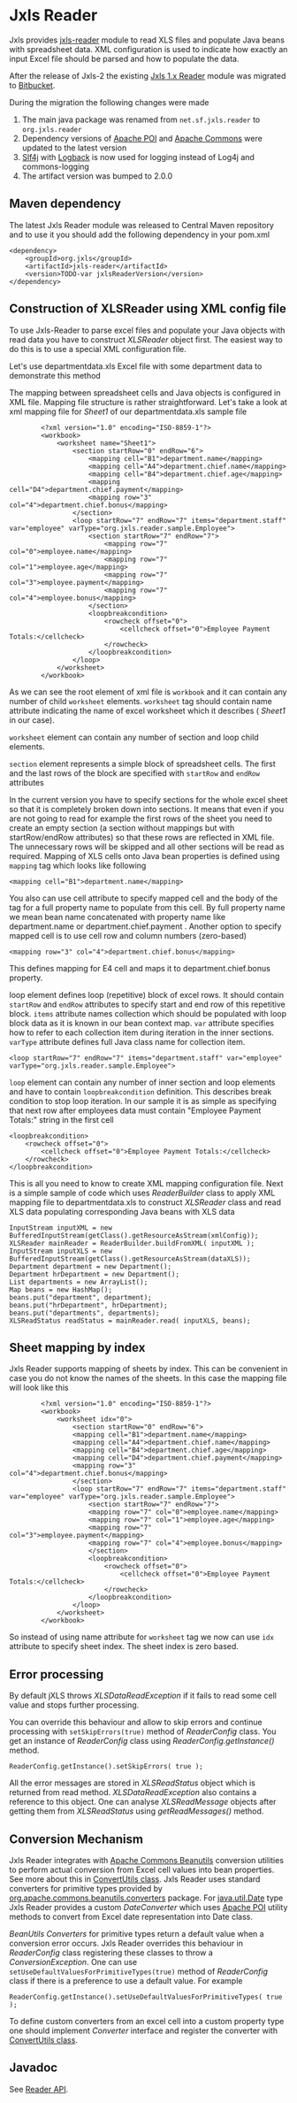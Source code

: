 # Jxls Reader

Jxls provides [jxls-reader](https://bitbucket.org/leonate/jxls-reader/) module to read XLS files and populate Java beans with spreadsheet data.
XML configuration is used to indicate how exactly an input Excel file should be parsed and how to populate the data.

After the release of Jxls-2 the existing [Jxls 1.x Reader](http://jxls.sourceforge.net/1.x/reference/reader.html) module was migrated to [Bitbucket](https://bitbucket.org/leonate/jxls-reader/).

During the migration the following changes were made  

1. The main java package was renamed from `net.sf.jxls.reader` to `org.jxls.reader`
2. Dependency versions of  [Apache POI](https://poi.apache.org/) and [Apache Commons](https://commons.apache.org/) were updated to the latest version
3. [Slf4j](http://www.slf4j.org/) with [Logback](http://logback.qos.ch/) is now used for logging instead of Log4j and commons-logging 
4. The artifact version was bumped to 2.0.0

## Maven dependency

The latest Jxls Reader module was released to Central Maven repository and to use it you should add the following dependency in your pom.xml

```
<dependency>
    <groupId>org.jxls</groupId>
    <artifactId>jxls-reader</artifactId>
    <version>TODO-var jxlsReaderVersion</version>
</dependency> 
```

## Construction of XLSReader using XML config file

To use Jxls-Reader to parse excel files and populate your Java objects with read data you have to construct *XLSReader* object first. 
The easiest way to do this is to use a special XML configuration file. 

Let's use departmentdata.xls Excel file with some department data to demonstrate this method

The mapping between spreadsheet cells and Java objects is configured in XML file. 
Mapping file structure is rather straightforward. 
Let's take a look at xml mapping file for *Sheet1* of our departmentdata.xls sample file

```
        <?xml version="1.0" encoding="ISO-8859-1"?>
        <workbook>
            <worksheet name="Sheet1">
                <section startRow="0" endRow="6">
                    <mapping cell="B1">department.name</mapping>
                    <mapping cell="A4">department.chief.name</mapping>
                    <mapping cell="B4">department.chief.age</mapping>
                    <mapping cell="D4">department.chief.payment</mapping>
                    <mapping row="3" col="4">department.chief.bonus</mapping>
                </section>
                <loop startRow="7" endRow="7" items="department.staff" var="employee" varType="org.jxls.reader.sample.Employee">
                    <section startRow="7" endRow="7">
                        <mapping row="7" col="0">employee.name</mapping>
                        <mapping row="7" col="1">employee.age</mapping>
                        <mapping row="7" col="3">employee.payment</mapping>
                        <mapping row="7" col="4">employee.bonus</mapping>
                    </section>
                    <loopbreakcondition>
                        <rowcheck offset="0">
                            <cellcheck offset="0">Employee Payment Totals:</cellcheck>
                        </rowcheck>
                    </loopbreakcondition>
                </loop>
            </worksheet>
        </workbook>
```

As we can see the root element of xml file is `workbook` and it can contain any number of child `worksheet` elements. 
`worksheet` tag should contain name attribute indicating the name of excel worksheet which it describes ( *Sheet1* in our case).

`worksheet` element can contain any number of section and loop child elements.

`section` element represents a simple block of spreadsheet cells. The first and the last rows of the block are specified with `startRow` and `endRow` attributes

In the current version you have to specify sections for the whole excel sheet so that it is completely broken down into sections. 
It means that even if you are not going to read for example the first rows of the sheet you need to create an empty section 
(a section without mappings but with startRow/endRow attributes) so that these rows are reflected in XML file. 
The unnecessary rows will be skipped and all other sections will be read as required.
Mapping of XLS cells onto Java bean properties is defined using `mapping` tag which looks like following

```
<mapping cell="B1">department.name</mapping>
```
          
You also can use cell attribute to specify mapped cell and the body of the tag for a full property name to populate from this cell. By full property name we mean bean name concatenated with property name like department.name or department.chief.payment . 
Another option to specify mapped cell is to use cell row and column numbers (zero-based)

```
<mapping row="3" col="4">department.chief.bonus</mapping>
```

This defines mapping for E4 cell and maps it to department.chief.bonus property.

loop element defines loop (repetitive) block of excel rows. It should contain `startRow` and `endRow` attributes to specify start and end row of this repetitive block. 
`items` attribute names collection which should be populated with loop block data as it is known in our bean context map. 
`var` attribute specifies how to refer to each collection item during iteration in the inner sections. 
`varType` attribute defines full Java class name for collection item.

```
<loop startRow="7" endRow="7" items="department.staff" var="employee" varType="org.jxls.reader.sample.Employee">
```
             
`loop` element can contain any number of inner section and loop elements and have to contain `loopbreakcondition` definition. 
This describes break condition to stop loop iteration. 
In our sample it is as simple as specifying that next row after employees data must contain "Employee Payment Totals:" string in the first cell

```
<loopbreakcondition>
    <rowcheck offset="0">
        <cellcheck offset="0">Employee Payment Totals:</cellcheck>
    </rowcheck>
</loopbreakcondition>
```
                
This is all you need to know to create XML mapping configuration file. 
Next is a simple sample of code which uses *ReaderBuilder* class to apply XML mapping file to departmentdata.xls
to construct *XLSReader* class and read XLS data populating corresponding Java beans with XLS data

```
InputStream inputXML = new BufferedInputStream(getClass().getResourceAsStream(xmlConfig));
XLSReader mainReader = ReaderBuilder.buildFromXML( inputXML );
InputStream inputXLS = new BufferedInputStream(getClass().getResourceAsStream(dataXLS));
Department department = new Department();
Department hrDepartment = new Department();
List departments = new ArrayList();
Map beans = new HashMap();
beans.put("department", department);
beans.put("hrDepartment", hrDepartment);
beans.put("departments", departments);
XLSReadStatus readStatus = mainReader.read( inputXLS, beans);
```
                
## Sheet mapping by index

Jxls Reader supports mapping of sheets by index. 
This can be convenient in case you do not know the names of the sheets. 
In this case the mapping file will look like this

```
        <?xml version="1.0" encoding="ISO-8859-1"?>
        <workbook>
            <worksheet idx="0">
                <section startRow="0" endRow="6">
                <mapping cell="B1">department.name</mapping>
                <mapping cell="A4">department.chief.name</mapping>
                <mapping cell="B4">department.chief.age</mapping>
                <mapping cell="D4">department.chief.payment</mapping>
                <mapping row="3" col="4">department.chief.bonus</mapping>
                </section>
                <loop startRow="7" endRow="7" items="department.staff" var="employee" varType="org.jxls.reader.sample.Employee">
                    <section startRow="7" endRow="7">
                    <mapping row="7" col="0">employee.name</mapping>
                    <mapping row="7" col="1">employee.age</mapping>
                    <mapping row="7" col="3">employee.payment</mapping>
                    <mapping row="7" col="4">employee.bonus</mapping>
                    </section>
                    <loopbreakcondition>
                        <rowcheck offset="0">
                            <cellcheck offset="0">Employee Payment Totals:</cellcheck>
                        </rowcheck>
                    </loopbreakcondition>
                </loop>
            </worksheet>
        </workbook>
```
            
So instead of using name attribute for `worksheet` tag we now can use `idx` attribute to specify sheet index. 
The sheet index is zero based.

## Error processing

By default jXLS throws *XLSDataReadException* if it fails to read some cell value and stops further processing.

You can override this behaviour and allow to skip errors and continue processing with `setSkipErrors(true)` method of *ReaderConfig* class. 
You get an instance of *ReaderConfig* class using *ReaderConfig.getInstance()* method.

```
ReaderConfig.getInstance().setSkipErrors( true );
```
            
All the error messages are stored in *XLSReadStatus* object which is returned from read method. *XLSDataReadException* also contains a reference to this object. 
One can analyse *XLSReadMessage* objects after getting them from *XLSReadStatus* using *getReadMessages()* method.

## Conversion Mechanism

Jxls Reader integrates with [Apache Commons Beanutils](http://commons.apache.org/proper/commons-beanutils/) conversion utilities to perform actual conversion from Excel cell values into bean properties. 
See more about this in [ConvertUtils class](http://commons.apache.org/proper/commons-beanutils/apidocs/org/apache/commons/beanutils/ConvertUtils.html). 
Jxls Reader uses standard converters for primitive types provided by [org.apache.commons.beanutils.converters](https://commons.apache.org/proper/commons-beanutils/apidocs/org/apache/commons/beanutils/converters/package-summary.html) package. 
For [java.util.Date](https://docs.oracle.com/javase/7/docs/api/java/util/Date.html) type Jxls Reader provides a custom *DateConverter* 
which uses [Apache POI](https://poi.apache.org/) utility methods to convert from Excel date representation into Date class.

*BeanUtils Converters* for primitive types return a default value when a conversion error occurs. 
Jxls Reader overrides this behaviour in *ReaderConfig* class registering these classes to throw a *ConversionException*. 
One can use `setUseDefaultValuesForPrimitiveTypes(true)` method of *ReaderConfig* class if there is a preference to use a default value. 
For example

```
ReaderConfig.getInstance().setUseDefaultValuesForPrimitiveTypes( true );
```

To define custom converters from an excel cell into a custom property type one should implement *Converter* interface and register the converter with [ConvertUtils class](http://commons.apache.org/proper/commons-beanutils/apidocs/org/apache/commons/beanutils/ConvertUtils.html).

## Javadoc

See [Reader API](https://jxls.sourceforge.net/javadoc/jxls-reader/index.html).
